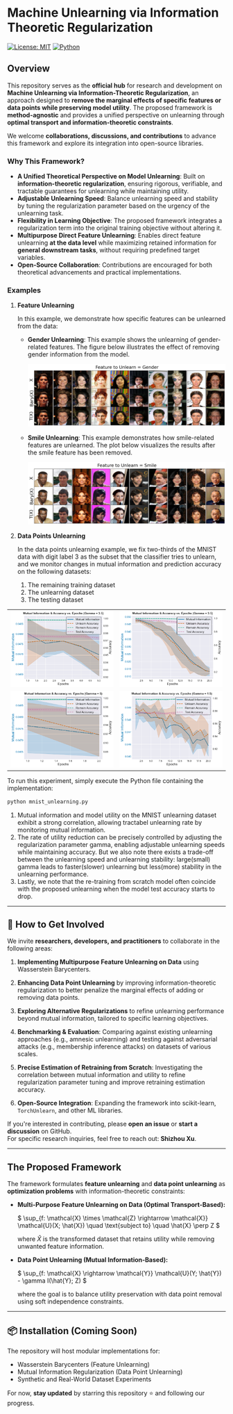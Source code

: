 # Machine Unlearning via Information Theoretic Regularization

[![License: MIT](https://img.shields.io/badge/License-MIT-green.svg)](https://opensource.org/licenses/MIT)
[![Python](https://img.shields.io/badge/Python-3.8%2B-blue.svg)](https://www.python.org/)

## Overview

This repository serves as the **official hub** for research and development on **Machine Unlearning via Information-Theoretic Regularization**, an approach designed to **remove the marginal effects of specific features or data points while preserving model utility**. The proposed framework is **method-agnostic** and provides a unified perspective on unlearning through **optimal transport and information-theoretic constraints**.

We welcome **collaborations, discussions, and contributions** to advance this framework and explore its integration into open-source libraries.

### Why This Framework?
- **A Unified Theoretical Perspective on Model Unlearning**: Built on **information-theoretic regularization**, ensuring rigorous, verifiable, and tractable guarantees for unlearning while maintaining utility.
- **Adjustable Unlearning Speed**: Balance unlearning speed and stability by tuning the regularization parameter based on the urgency of the unlearning task.
- **Flexibility in Learning Objective**: The proposed framework integrates a regularization term into the original training objective without altering it.
- **Multipurpose Direct Feature Unlearning**: Enables direct feature unlearning **at the data level** while maximizing retained information for **general downstream tasks**, without requiring predefined target variables.
- **Open-Source Collaboration**: Contributions are encouraged for both theoretical advancements and practical implementations.

### Examples

1. **Feature Unlearning**

   In this example, we demonstrate how specific features can be unlearned from the data:
   
   - **Gender Unlearning**: This example shows the unlearning of gender-related features. The figure below illustrates the effect of removing gender information from the model.
   
     ![Gender Unlearn](gender_unlearn.png)
   
   - **Smile Unlearning**: This example demonstrates how smile-related features are unlearned. The plot below visualizes the results after the smile feature has been removed.
   
     ![Smile Unlearn](smile_unlearn.png)

2. **Data Points Unlearning**

   In the data points unlearning example, we fix two-thirds of the MNIST data with digit label 3 as the subset that the classifier tries to unlearn, and we monitor changes in mutual information and prediction accuracy on the following datasets:
   1. The remaining training dataset
   2. The unlearning dataset
   3. The testing dataset

<table>
  <tr>
    <td><img src="MI_ACC_3.5_5.png" alt="MI_ACC_3.5_5" width="300"></td>
    <td><img src="MI_ACC_3.5_20.png" alt="MI_ACC_3.5_20" width="300"></td>
  </tr>
  <tr>
    <td><img src="MI_ACC_5_2.png" alt="MI_ACC_5_2" width="300"></td>
    <td><img src="MI_ACC_1.5_20.png" alt="MI_ACC_1.5_20" width="300"></td>
  </tr>
</table>

To run this experiment, simply execute the Python file containing the implementation:
```bash
python mnist_unlearning.py
```
1. Mutual information and model utility on the MNIST unlearning dataset exhibit a strong correlation, allowing tractabel unlearning rate by monitoring mutual information.
2. The rate of utility reduction can be precisely controlled by adjusting the regularization parameter gamma, enabling adjustable unlearning speeds while maintaining accuracy. But we also note there exists a trade-off between the unlearning speed and unlearning stability: large(small) gamma leads to faster(slower) unlearning but less(more) stability in the unlearning performance.
3. Lastly, we note that the re-training from scratch model often coincide with the proposed unlearning when the model test accuracy starts to drop.


---

## 🤝 How to Get Involved

We invite **researchers, developers, and practitioners** to collaborate in the following areas:  

1. **Implementing Multipurpose Feature Unlearning on Data** using Wasserstein Barycenters.  

2. **Enhancing Data Point Unlearning** by improving information-theoretic regularization to better penalize the marginal effects of adding or removing data points.  

3. **Exploring Alternative Regularizations** to refine unlearning performance beyond mutual information, tailored to specific learning objectives.  

4. **Benchmarking & Evaluation**: Comparing against existing unlearning approaches (e.g., amnesic unlearning) and testing against adversarial attacks (e.g., membership inference attacks) on datasets of various scales.  

5. **Precise Estimation of Retraining from Scratch**: Investigating the correlation between mutual information and utility to refine regularization parameter tuning and improve retraining estimation accuracy.  

6. **Open-Source Integration**: Expanding the framework into scikit-learn, `TorchUnlearn`, and other ML libraries.  

If you're interested in contributing, please **open an issue** or **start a discussion** on GitHub.  
For specific research inquiries, feel free to reach out: **Shizhou Xu**.

---

## The Proposed Framework

The framework formulates **feature unlearning** and **data point unlearning** as **optimization problems** with information-theoretic constraints:

- **Multi-Purpose Feature Unlearning on Data (Optimal Transport-Based):**

  $
  \sup_{f: \mathcal{X} \times \mathcal{Z} \rightarrow \mathcal{X}} \mathcal{U}(X; \hat{X}) \quad \text{subject to} \quad \hat{X} \perp Z
  $

  where $\hat{X}$ is the transformed dataset that retains utility while removing unwanted feature information.

- **Data Point Unlearning (Mutual Information-Based):**

  $
  \sup_{f: \mathcal{X} \rightarrow \mathcal{Y}} \mathcal{U}(Y; \hat{Y}) - \gamma I(\hat{Y}; Z)
  $

  where the goal is to balance utility preservation with data point removal using soft independence constraints.
  
---

## 📦 Installation (Coming Soon)

The repository will host modular implementations for:
- Wasserstein Barycenters (Feature Unlearning)
- Mutual Information Regularization (Data Point Unlearning)
- Synthetic and Real-World Dataset Experiments

For now, **stay updated** by starring this repository ⭐ and following our progress.
